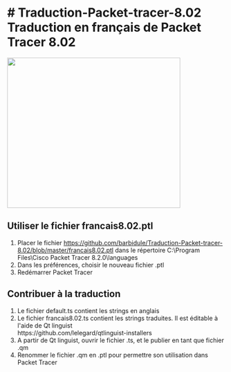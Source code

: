 <h1># Traduction-Packet-tracer-8.02<br />
Traduction en fran&ccedil;ais de Packet Tracer 8.02</h1>

<p><img src="https://ckeditor.com/apps/ckfinder/userfiles/files/image(10).png" style="height:347px; width:400px" /></p>

<h2>Utiliser le fichier francais8.02.ptl</h2>

<ol>
	<li>Placer le fichier <a href="[https://github.com/barbidule/Traduction-Packet-tracer-8.02/blob/master/francais8.02.ptl](https://github.com/barbidule/Traduction-Packet-tracer-8.02/raw/master/francais8.02.ptl)">https://github.com/barbidule/Traduction-Packet-tracer-8.02/blob/master/francais8.02.ptl</a>&nbsp;dans le r&eacute;pertoire C:\Program Files\Cisco Packet Tracer 8.2.0\languages</li>
	<li>Dans les pr&eacute;f&eacute;rences, choisir le nouveau fichier .ptl</li>
	<li>Red&eacute;marrer Packet Tracer</li>
</ol>

<h2>Contribuer &agrave; la traduction</h2>

<ol>
	<li>Le fichier default.ts contient les strings en anglais</li>
	<li>Le fichier francais8.02.ts contient les strings traduites. Il est &eacute;ditable &agrave; l&#39;aide de Qt linguist<br />
	https://github.com/lelegard/qtlinguist-installers</li>
	<li>A partir de Qt linguist, ouvrir le fichier .ts, et le publier en tant que fichier .qm</li>
	<li>Renommer le fichier .qm en .ptl pour permettre son utilisation dans Packet Tracer</li>
</ol>

<ol>
</ol>

